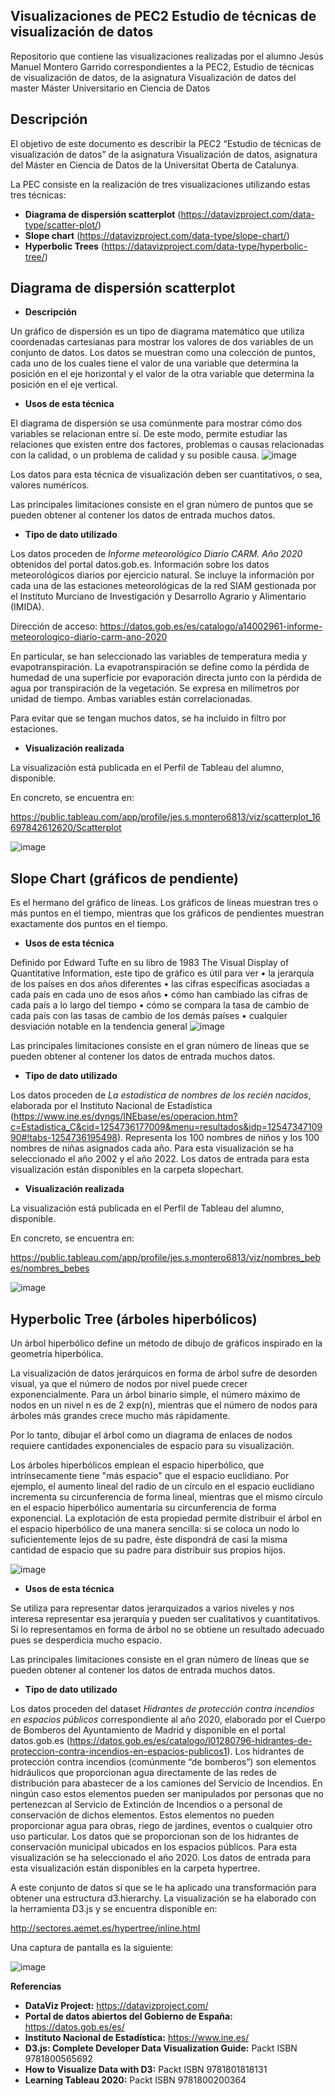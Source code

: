 ## Visualizaciones de PEC2 Estudio de técnicas de visualización de datos

Repositorio que contiene las visualizaciones realizadas por el alumno Jesús Manuel Montero Garrido correspondientes a la PEC2, Estudio de técnicas de visualización de datos, de la asignatura Visualización de datos del master  Máster Universitario en Ciencia de Datos

## Descripción

El objetivo de este documento es describir la PEC2 “Estudio de técnicas de visualización de datos” de la asignatura Visualización de datos, asignatura del Máster en Ciencia de Datos de la Universitat Oberta de Catalunya. 

La PEC consiste en la realización de tres visualizaciones utilizando estas tres técnicas:

*	**Diagrama de dispersión scatterplot** (https://datavizproject.com/data-type/scatter-plot/)
*	**Slope chart** (https://datavizproject.com/data-type/slope-chart/)
*	**Hyperbolic Trees** (https://datavizproject.com/data-type/hyperbolic-tree/)

## Diagrama de dispersión scatterplot

* **Descripción**

Un gráfico de dispersión es un tipo de diagrama matemático que utiliza coordenadas cartesianas para mostrar los valores de dos variables de un conjunto de datos. Los datos se muestran como una colección de puntos, cada uno de los cuales tiene el valor de una variable que determina la posición en el eje horizontal y el valor de la otra variable que determina la posición en el eje vertical.

* **Usos de esta técnica**

El diagrama de dispersión se usa comúnmente para mostrar cómo dos variables se relacionan entre sí. De este modo, permite estudiar las relaciones que existen entre dos factores, problemas o causas relacionadas con la calidad, o un problema de calidad y su posible causa.
![image](https://user-images.githubusercontent.com/103445965/204878816-c2d62f70-90a0-4e41-afcd-8a6012b2d325.png)

Los datos para esta técnica de visualización deben ser cuantitativos, o sea, valores numéricos. 

Las principales limitaciones consiste en el gran número de puntos que se pueden obtener al contener los datos de entrada muchos datos.

* **Tipo de dato utilizado**

Los datos proceden de *Informe meteorológico Diario CARM. Año 2020* obtenidos del portal datos.gob.es. Información sobre los datos meteorológicos diarios por ejercicio natural. Se incluye la información por cada una de las estaciones meteorológicas de la red SIAM gestionada por el Instituto Murciano de Investigación y Desarrollo Agrario y Alimentario (IMIDA).

Dirección de acceso: https://datos.gob.es/es/catalogo/a14002961-informe-meteorologico-diario-carm-ano-2020

En particular, se han seleccionado las variables de temperatura media y evapotranspiración. La evapotranspiración se define como la pérdida de humedad de una superficie por evaporación directa junto con la pérdida de agua por transpiración de la vegetación. Se expresa en milímetros por unidad de tiempo. Ambas variables están correlacionadas. 

Para evitar que se tengan muchos datos, se ha incluido in filtro por estaciones.
 
* **Visualización realizada**

La visualización está publicada en el Perfil de Tableau del alumno, disponible.

En concreto, se encuentra en:

https://public.tableau.com/app/profile/jes.s.montero6813/viz/scatterplot_16697842612620/Scatterplot

![image](https://user-images.githubusercontent.com/103445965/204893860-f2b81c20-1cc0-4cb2-afc1-bfba703e4216.png)


## Slope Chart (gráficos de pendiente)

Es el hermano del gráfico de líneas. Los gráficos de líneas muestran tres o más puntos en el tiempo, mientras que los gráficos de pendientes muestran exactamente dos puntos en el tiempo.

* **Usos de esta técnica**

Definido por Edward Tufte en su libro de 1983 The Visual Display of Quantitative Information, este tipo de gráfico es útil para ver 
•	la jerarquía de los países en dos años diferentes
•	las cifras específicas asociadas a cada país en cada uno de esos años 
•	cómo han cambiado las cifras de cada país a lo largo del tiempo 
•	cómo se compara la tasa de cambio de cada país con las tasas de cambio de los demás países 
•	cualquier desviación notable en la tendencia general 
![image](https://user-images.githubusercontent.com/103445965/204891078-ad89d1f9-9b0b-4d88-a6e8-4267a8fa51cc.png)

Las principales limitaciones consiste en el gran número de líneas que se pueden obtener al contener los datos de entrada muchos datos.


* **Tipo de dato utilizado**

Los datos proceden de *La estadística de nombres de los recién nacidos*, elaborada por el Instituto Nacional de Estadística (https://www.ine.es/dyngs/INEbase/es/operacion.htm?c=Estadistica_C&cid=1254736177009&menu=resultados&idp=1254734710990#!tabs-1254736195498). Representa los 100 nombres de niños y los 100 nombres de niñas asignados cada año. Para esta visualización se ha seleccionado el año 2002 y el año 2022. Los datos de entrada para esta visualización están disponibles en la carpeta slopechart.

* **Visualización realizada**

La visualización está publicada en el Perfil de Tableau del alumno, disponible.

En concreto, se encuentra en:

https://public.tableau.com/app/profile/jes.s.montero6813/viz/nombres_bebes/nombres_bebes

![image](https://user-images.githubusercontent.com/103445965/204886329-a89127f1-03e9-41a6-a966-52e4930152d9.png)

## Hyperbolic Tree  (árboles hiperbólicos)

Un árbol hiperbólico define un método de dibujo de gráficos inspirado en la geometría hiperbólica.


La visualización de datos jerárquicos en forma de árbol sufre de desorden visual, ya que el número de nodos por nivel puede crecer exponencialmente. Para un árbol binario simple, el número máximo de nodos en un nivel n es de 2 exp(n), mientras que el número de nodos para árboles más grandes crece mucho más rápidamente.

Por lo tanto, dibujar el árbol como un diagrama de enlaces de nodos requiere cantidades exponenciales de espacio para su visualización.

Los árboles hiperbólicos emplean el espacio hiperbólico, que intrínsecamente tiene "más espacio" que el espacio euclidiano. Por ejemplo, el aumento lineal del radio de un círculo en el espacio euclidiano incrementa su circunferencia de forma lineal, mientras que el mismo círculo en el espacio hiperbólico aumentaría su circunferencia de forma exponencial. La explotación de esta propiedad permite distribuir el árbol en el espacio hiperbólico de una manera sencilla: si se coloca un nodo lo suficientemente lejos de su padre, éste dispondrá de casi la misma cantidad de espacio que su padre para distribuir sus propios hijos.

![image](https://user-images.githubusercontent.com/103445965/204887790-7387c549-25c6-44d8-98c4-ea1cc5bd68fa.png)


* **Usos de esta técnica**

Se utiliza para representar datos jerarquizados a varios niveles y nos interesa representar esa jerarquía y pueden ser cualitativos y cuantitativos. Si lo representamos en forma de árbol no se obtiene un resultado adecuado pues se desperdicia mucho espacio.

Las principales limitaciones consiste en el gran número de líneas que se pueden obtener al contener los datos de entrada muchos datos.

* **Tipo de dato utilizado**

Los datos proceden del dataset *Hidrantes de protección contra incendios en espacios públicos* correspondiente al año 2020, elaborado por el Cuerpo de Bomberos del Ayuntamiento de Madrid y disponible en el portal datos.gob.es (https://datos.gob.es/es/catalogo/l01280796-hidrantes-de-proteccion-contra-incendios-en-espacios-publicos1). Los hidrantes de protección contra incendios (comúnmente “de bomberos”) son elementos hidráulicos que proporcionan agua directamente de las redes de distribución para abastecer de a los camiones del Servicio de Incendios. En ningún caso estos elementos pueden ser manipulados por personas que no pertenezcan al Servicio de Extinción de Incendios o a personal de conservación de dichos elementos. Estos elementos no pueden proporcionar agua para obras, riego de jardines, eventos o cualquier otro uso particular. Los datos que se proporcionan son de los hidrantes de conservación municipal ubicados en los espacios públicos. Para esta visualización se ha seleccionado el año 2020. Los datos de entrada para esta visualización están disponibles en la carpeta hypertree.

A este conjunto de datos sí que se le ha aplicado una transformación para obtener una estructura d3.hierarchy. La visualización se ha elaborado con la herramienta D3.js y se encuentra disponible en:

http://sectores.aemet.es/hypertree/inline.html

Una captura de pantalla es la siguiente:

![image](https://user-images.githubusercontent.com/103445965/204889819-94c8af8b-ed9a-467a-b3c7-9039e99e0b89.png)

**Referencias**

* **DataViz Project:** https://datavizproject.com/
* **Portal de datos abiertos del Gobierno de España:** https://datos.gob.es/es/
* **Instituto Nacional de Estadística:** https://www.ine.es/
* **D3.js: Complete Developer Data Visualization Guide:** Packt ISBN 9781800565692
* **How to Visualize Data with D3:** Packt ISBN 9781801818131
* **Learning Tableau 2020:** Packt ISBN 9781800200364



